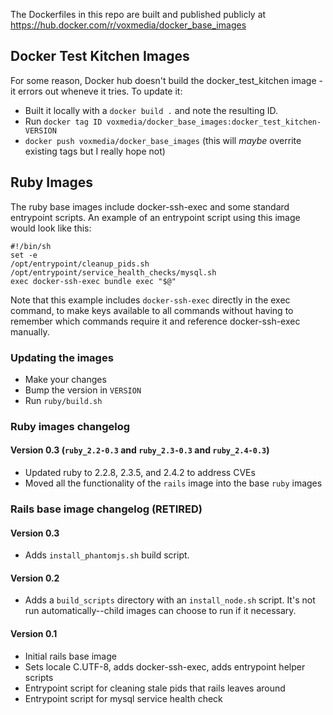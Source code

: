 The Dockerfiles in this repo are built and published publicly at https://hub.docker.com/r/voxmedia/docker_base_images

## Docker Test Kitchen Images

For some reason, Docker hub doesn't build the docker_test_kitchen image - it errors out wheneve it tries.
To update it:

- Built it locally with a `docker build .` and note the resulting ID.
- Run `docker tag ID voxmedia/docker_base_images:docker_test_kitchen-VERSION`
- `docker push voxmedia/docker_base_images` (this will _maybe_ overrite existing tags but I really hope not)

## Ruby Images

The ruby base images include docker-ssh-exec and some standard entrypoint scripts. An example of an entrypoint script
using this image would look like this:

    #!/bin/sh
    set -e
    /opt/entrypoint/cleanup_pids.sh
    /opt/entrypoint/service_health_checks/mysql.sh
    exec docker-ssh-exec bundle exec "$@"

Note that this example includes `docker-ssh-exec` directly in the exec command, to make keys available to all commands without having to remember which commands require it and reference docker-ssh-exec manually.

### Updating the images
- Make your changes
- Bump the version in `VERSION`
- Run `ruby/build.sh`

### Ruby images changelog

#### Version 0.3 (`ruby_2.2-0.3` and `ruby_2.3-0.3` and `ruby_2.4-0.3`)

* Updated ruby to 2.2.8, 2.3.5, and 2.4.2 to address CVEs
* Moved all the functionality of the `rails` image into the base `ruby` images

### Rails base image changelog (RETIRED)

#### Version 0.3

* Adds `install_phantomjs.sh` build script.

#### Version 0.2

* Adds a `build_scripts` directory with an `install_node.sh` script. It's not run automatically--child images can choose to run if it necessary.

#### Version 0.1

* Initial rails base image
* Sets locale C.UTF-8, adds docker-ssh-exec, adds entrypoint helper scripts
* Entrypoint script for cleaning stale pids that rails leaves around
* Entrypoint script for mysql service health check
